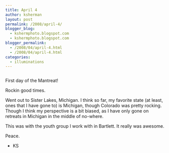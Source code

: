 ```yaml
---
title: April 4
author: ksherman
layout: post
permalink: /2008/april-4/
blogger_blog:
  - kshermphoto.blogspot.com
  - kshermphoto.blogspot.com
blogger_permalink:
  - /2008/04/april-4.html
  - /2008/04/april-4.html
categories:
  - illuminations
---
```

<a onblur="try {parent.deselectBloggerImageGracefully();} catch(e) {}" href="http://3.bp.blogspot.com/_HTtVcKQt9f8/R_o6FsXcl4I/AAAAAAAAAVk/TR2AMQsMLbo/s1600-h/April+4-1.jpg"><img style="cursor: pointer;" src="http://3.bp.blogspot.com/_HTtVcKQt9f8/R_o6FsXcl4I/AAAAAAAAAVk/TR2AMQsMLbo/s400/April+4-1.jpg" alt="" id="BLOGGER_PHOTO_ID_5186521790353807234" border="0" /></a>  
<a onblur="try {parent.deselectBloggerImageGracefully();} catch(e) {}" href="http://4.bp.blogspot.com/_HTtVcKQt9f8/R_o6F8Xcl5I/AAAAAAAAAVs/UV3cmeybu1k/s1600-h/April+4-2.jpg"><img style="cursor: pointer;" src="http://4.bp.blogspot.com/_HTtVcKQt9f8/R_o6F8Xcl5I/AAAAAAAAAVs/UV3cmeybu1k/s400/April+4-2.jpg" alt="" id="BLOGGER_PHOTO_ID_5186521794648774546" border="0" /></a>  
<a onblur="try {parent.deselectBloggerImageGracefully();} catch(e) {}" href="http://1.bp.blogspot.com/_HTtVcKQt9f8/R_o6GMXcl6I/AAAAAAAAAV0/JwJbgIKc1hk/s1600-h/April+4-3.jpg"><img style="cursor: pointer;" src="http://1.bp.blogspot.com/_HTtVcKQt9f8/R_o6GMXcl6I/AAAAAAAAAV0/JwJbgIKc1hk/s400/April+4-3.jpg" alt="" id="BLOGGER_PHOTO_ID_5186521798943741858" border="0" /></a>  
<a onblur="try {parent.deselectBloggerImageGracefully();} catch(e) {}" href="http://2.bp.blogspot.com/_HTtVcKQt9f8/R_o6GcXcl7I/AAAAAAAAAV8/GFPTB4mcNBo/s1600-h/April+4-4.jpg"><img style="cursor: pointer;" src="http://2.bp.blogspot.com/_HTtVcKQt9f8/R_o6GcXcl7I/AAAAAAAAAV8/GFPTB4mcNBo/s400/April+4-4.jpg" alt="" id="BLOGGER_PHOTO_ID_5186521803238709170" border="0" /></a>  
<a onblur="try {parent.deselectBloggerImageGracefully();} catch(e) {}" href="http://2.bp.blogspot.com/_HTtVcKQt9f8/R_o6GcXcl8I/AAAAAAAAAWE/K50KqHBOHxM/s1600-h/April+4-5.jpg"><img style="cursor: pointer;" src="http://2.bp.blogspot.com/_HTtVcKQt9f8/R_o6GcXcl8I/AAAAAAAAAWE/K50KqHBOHxM/s400/April+4-5.jpg" alt="" id="BLOGGER_PHOTO_ID_5186521803238709186" border="0" /></a>

First day of the Mantreat!

Rockin good times.

Went out to Sister Lakes, Michigan. I think so far, my favorite state (at least, ones that I have gone to) is Michigan, though Colorado was pretty rocking. Though I think my perspective is a bit biased, as I have only gone on retreats in Michigan in the middle of no-where.

This was with the youth group I work with in Bartlett. It really was awesome.

Peace.  
- KS